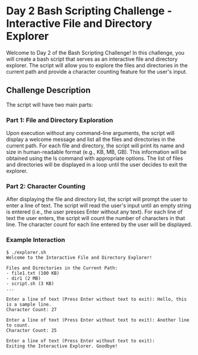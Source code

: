 # Day 2 Bash Scripting Challenge - Interactive File and Directory Explorer
 Welcome to Day 2 of the Bash Scripting Challenge! In this challenge, you will create a bash script that serves as an interactive file and directory explorer. The script will allow you to explore the files and directories in the current path and provide a character counting feature for the user's input.

## Challenge Description
The script will have two main parts:

### Part 1: File and Directory Exploration
Upon execution without any command-line arguments, the script will display a welcome message and list all the files and directories in the current path.
For each file and directory, the script will print its name and size in human-readable format (e.g., KB, MB, GB). This information will be obtained using the ls command with appropriate options.
The list of files and directories will be displayed in a loop until the user decides to exit the explorer.
### Part 2: Character Counting
After displaying the file and directory list, the script will prompt the user to enter a line of text.
The script will read the user's input until an empty string is entered (i.e., the user presses Enter without any text).
For each line of text the user enters, the script will count the number of characters in that line.
The character count for each line entered by the user will be displayed.
### Example Interaction
```
$ ./explorer.sh
Welcome to the Interactive File and Directory Explorer!

Files and Directories in the Current Path:
- file1.txt (100 KB)
- dir1 (2 MB)
- script.sh (3 KB)
...

Enter a line of text (Press Enter without text to exit): Hello, this is a sample line.
Character Count: 27

Enter a line of text (Press Enter without text to exit): Another line to count.
Character Count: 25

Enter a line of text (Press Enter without text to exit):
Exiting the Interactive Explorer. Goodbye!
```
